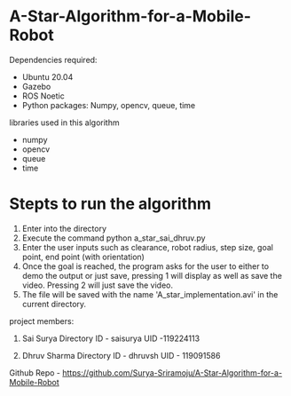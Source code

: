 # A-Star-Algorithm-for-a-Mobile-Robot

Dependencies required:
* Ubuntu 20.04
* Gazebo
* ROS Noetic
* Python packages: Numpy, opencv, queue, time

libraries used in this algorithm
* numpy
* opencv
* queue
* time

# Stepts to run the algorithm
1. Enter into the directory
2. Execute the command python a_star_sai_dhruv.py
3. Enter the user inputs such as clearance, robot radius, step size, goal point, end point (with orientation)
4. Once the goal is reached, the program asks for the user to either to demo the output or just save, pressing 1 will display as well as save the video. Pressing 2 will just save the video.
5. The file will be saved with the name 'A_star_implementation.avi' in the current directory.


project members: 
1. Sai Surya
Directory ID - saisurya
UID -119224113

2. Dhruv Sharma
Directory ID - dhruvsh
UID - 119091586

Github Repo - https://github.com/Surya-Sriramoju/A-Star-Algorithm-for-a-Mobile-Robot
